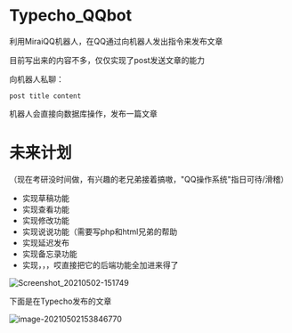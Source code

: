 # Typecho_QQbot

利用MiraiQQ机器人，在QQ通过向机器人发出指令来发布文章

目前写出来的内容不多，仅仅实现了post发送文章的能力

向机器人私聊：

`post title content`

机器人会直接向数据库操作，发布一篇文章

# 未来计划
（现在考研没时间做，有兴趣的老兄弟接着搞嗷，"QQ操作系统"指日可待/滑稽）
- 实现草稿功能
- 实现查看功能
- 实现修改功能
- 实现说说功能（需要写php和html兄弟的帮助
- 实现延迟发布
- 实现备忘录功能
- 实现，，，哎直接把它的后端功能全加进来得了

![Screenshot_20210502-151749](https://i.loli.net/2021/05/02/2I8uOzqT7JR6Dpj.jpg)

下面是在Typecho发布的文章

![image-20210502153846770](https://i.loli.net/2021/05/02/hI8SUs9yuY2HWiE.png)
